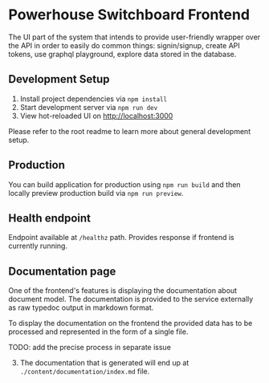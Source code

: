 # Powerhouse Switchboard Frontend

The UI part of the system that intends to provide user-friendly wrapper over the API in order to easily do common things: signin/signup, create API tokens, use graphql playground, explore data stored in the database.

## Development Setup

1. Install project dependencies via `npm install`
2. Start development server via `npm run dev`
3. View hot-reloaded UI on [http://localhost:3000](http://localhost:3000)

Please refer to the root readme to learn more about general development setup.

## Production

You can build application for production using `npm run build` and then locally preview production build via `npm run preview`.

## Health endpoint

Endpoint available at `/healthz` path. Provides response if frontend is currently running.

## Documentation page

One of the frontend's features is displaying the documentation about document model.
The documentation is provided to the service externally as raw typedoc output in markdown format.

To display the documentation on the frontend the provided data has to be processed and represented in the form of a single file.

TODO: add the precise process in separate issue

3. The documentation that is generated will end up at `./content/documentation/index.md` file.
